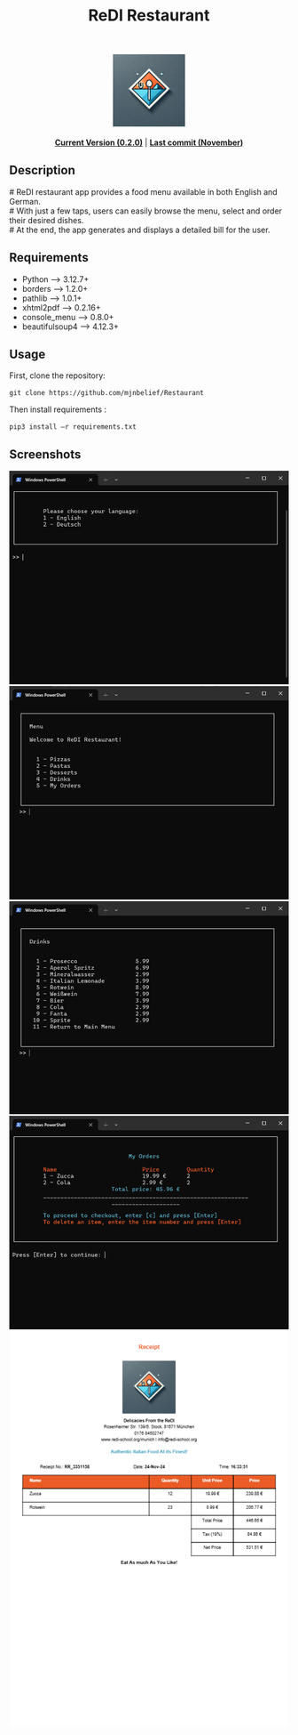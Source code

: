 <h1 align="center">ReDI Restaurant</h1>
<p align="center">
  <i></i>
  <br/><br/>
  <img width="130" alt="ReDI Restaurant" src="redi_restaurant_logo.jpg"/>
  <br/><br/>
    <b><a href="#">Current Version (0.2.0)</a></b> | 
  <b><a target="_blank" href="https://github.com/mjnbelief/Restaurant">Last commit (November)</a></b>
</p>

## Description
<p>
    # ReDI restaurant app provides a food menu available in both English and German. <br/>
    # With just a few taps, users can easily browse the menu, select and order their desired dishes. <br/>
    # At the end, the app generates and displays a detailed bill for the user.
</p>

## Requirements
<ul>
    <li>Python --> 3.12.7+</li>
    <li>borders --> 1.2.0+</li>
    <li>pathlib --> 1.0.1+</li>
    <li>xhtml2pdf --> 0.2.16+</li>
    <li>console_menu --> 0.8.0+</li>
    <li>beautifulsoup4 --> 4.12.3+</li>
</ul>

## Usage

First, clone the repository:
```shell
git clone https://github.com/mjnbelief/Restaurant
```

Then install requirements :
```
pip3 install –r requirements.txt
```

## Screenshots
<div align="center">
<img alt="drinks" src="Screenshots/language_selection.jpg"/>
<img alt="drinks" src="Screenshots/menu.jpg"/>
<img alt="drinks" src="Screenshots/drinks.jpg"/>
<img alt="drinks" src="Screenshots/my_orders.png"/>
<img alt="drinks" src="Screenshots/receipt.jpg"/>
</div>